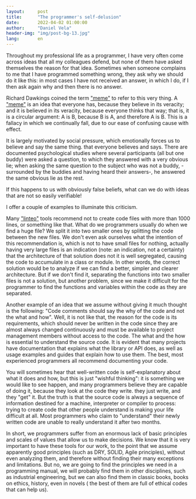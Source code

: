 ```yaml
---
layout:     post
title:      "The programmer's self-delusion"
date:       2022-04-02 01:00:00
author:     "Daniel Vela"
header-img: "img/post-bg-13.jpg"
lang:       en
---
```


Throughout my professional life as a programmer, I have very often come across ideas that all my colleagues defend, but none of them have asked themselves the reason for that idea. Sometimes when someone complains to me that I have programmed something wrong, they ask why we should do it like this: in most cases I have not received an answer, in which I do, if I then ask again why and then there is no answer.

Richard Dawkings coined the term ["meme"](https://en.wikipedia.org/wiki/Meme) to refer to this very thing. A ["meme"](https://en.wikipedia.org/wiki/Meme) is an idea that everyone has, because they believe in its veracity; and it is believed in its veracity, because everyone thinks that way; that is, it is a circular argument: A is B, because B is A, and therefore A is B. This is a fallacy in which we continually fall, due to our ease of confusing cause with effect.

It is largely motivated by social pressure, which emotionally forces us to believe and say the same thing.
that everyone believes and says. There are documented psychological studies where several participants (all but one buddy) were asked a question, to which they answered with a very obvious lie; when asking the same question to the subject who was not a buddy, -surrounded by the buddies and having heard their answers-, he answered the same obvious lie as the rest.

If this happens to us with obviously false beliefs, what can we do with ideas that are not so easily verifiable!

I offer a couple of examples to illuminate this criticism.

Many ["linteo"](https://en.wikipedia.org/wiki/Lint) tools recommend not to create code files with more than 1000 lines, or something like that. What do we programmers usually do when we find a huge file? We split it into two smaller ones by splitting the code between the new files. We don't even ask ourselves what the intention of this recommendation is, which is not to have small files for nothing, actually having very large files is an indication (note: an indication, not a certainty) that the architecture of that solution does not it is well segregated, causing the code to accumulate in a class or module. In other words, the correct solution would be to analyze if we can find a better, simpler and clearer architecture. But if we don't find it, separating the functions into two smaller files is not a solution, but another problem, since we make it difficult for the programmer to find the functions and variables within the code as they are separated.

Another example of an idea that we assume without giving it much thought is the following: "Code comments should say the why of the code and not the what and how". Well, it is not like that, the reason for the code is its requirements, which should never be written in the code since they are almost always changed continuously and must be available to project management members without access to the code. The what and the how is essential to understand the source code. It is evident that many projects have documentation that explains what the library or API does, as well as usage examples and guides that explain how to use them. The best, most experienced programmers all recommend documenting your code.

You will sometimes hear that well-written code is self-explanatory about what it does and how, but this is just "wishful thinking": it is something we would like to see happen, and many programmers believe they are capable of doing it, because they look at the code they write. they just write, and they "get" it. But the truth is that the source code is always a sequence of information destined for a machine, interpreter or compiler to process: trying to create code that other people understand is making your life difficult at all. Most programmers who claim to "understand" their newly written code are unable to really understand it after two months.

In short, we programmers suffer from an enormous lack of basic principles and scales of values ​​that allow us to make decisions. We know that it is very important to have these tools for our work, to the point that we assume apparently good principles (such as DRY, SOLID, Agile principles), without even analyzing them, and therefore without finding their many exceptions and limitations. But no, we are going to find the principles we need in a programming manual, we will probably find them in other disciplines, such as industrial engineering, but we can also find them in classic books, books on ethics, history, even in novels ( the best of them are full of ethical codes that can help us).
